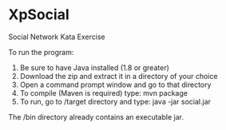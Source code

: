 # XpSocial
Social Network Kata Exercise

To run the program:

1. Be sure to have Java installed (1.8 or greater)
2. Download the zip and extract it in a directory of your choice
3. Open a command prompt window and go to that directory
4. To compile (Maven is required) type:
    mvn package
5. To run, go to /target directory and type:
    java -jar social.jar
    
The /bin directory already contains an executable jar.
